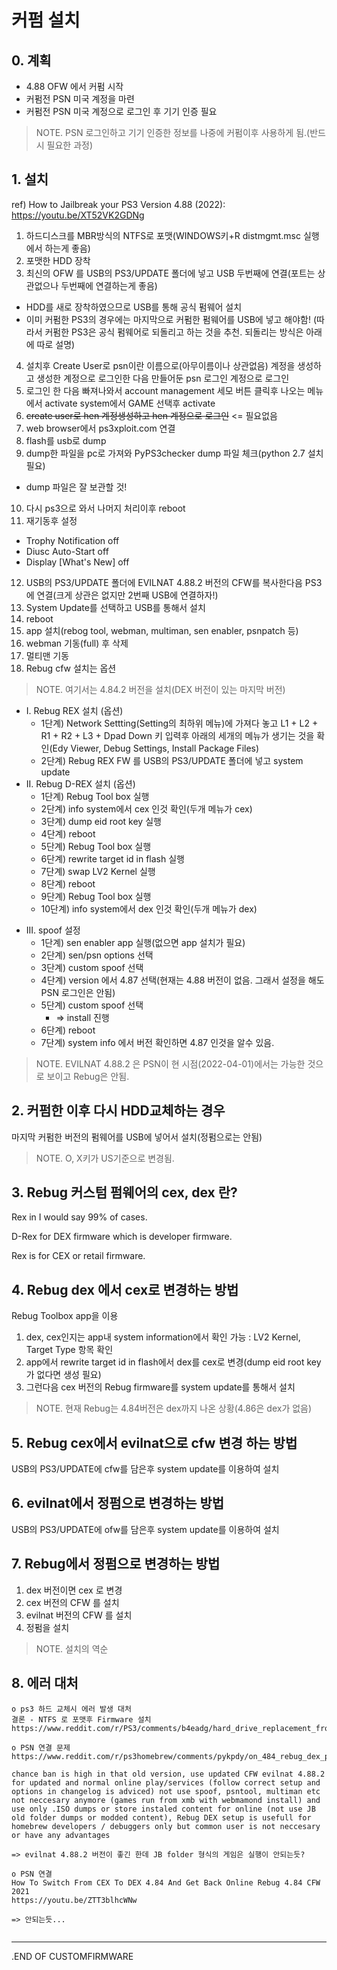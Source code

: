 # 커펌 설치

## 0. 계획
* 4.88 OFW 에서 커펌 시작
* 커펌전 PSN 미국 계정을 마련
* 커펌전 PSN 미국 계정으로 로그인 후 기기 인증 필요
> NOTE. PSN 로그인하고 기기 인증한 정보를 나중에 커펌이후 사용하게 됨.(반드시 필요한 과정)

## 1. 설치
ref) How to Jailbreak your PS3 Version 4.88 (2022):
      https://youtu.be/XT52VK2GDNg

1. 하드디스크를 MBR방식의 NTFS로 포맷(WINDOWS키+R distmgmt.msc 실행에서 하는게 좋음)
2. 포맷한 HDD 장착
3. 최신의 OFW 를 USB의 PS3/UPDATE 폴더에 넣고 USB 두번째에 연결(포트는 상관없으나 두번째에 연결하는게 좋음)
* HDD를 새로 장착하였으므로 USB를 통해 공식 펌웨어 설치
* 이미 커펌한 PS3의 경우에는 마지막으로 커펌한 펌웨어를 USB에 넣고 해야함! (따라서 커펌한 PS3은 공식 펌웨어로 되돌리고 하는 것을 추천. 되돌리는 방식은 아래에 따로 설명)
4. 설치후 Create User로 psn이란 이름으로(아무이름이나 상관없음) 계정을 생성하고 생성한 계정으로 로그인한 다음 만들어둔 psn 로그인 계정으로 로그인
5. 로그인 한 다음 빠져나와서 account management 세모 버튼 클릭후 나오는 메뉴에서 activate system에서 GAME 선택후 activate
6. ~~create user로 hen 계정생성하고 hen 계정으로 로그인~~ <= 필요없음
7. web browser에서 ps3xploit.com 연결
8. flash를 usb로 dump
9. dump한 파일을 pc로 가져와 PyPS3checker dump 파일 체크(python 2.7 설치 필요)
* dump 파일은 잘 보관할 것!
10. 다시 ps3으로 와서 나머지 처리이후 reboot
11. 재기동후 설정
* Trophy Notification off
* Diusc Auto-Start off
* Display [What's New] off
12. USB의 PS3/UPDATE 폴더에 EVILNAT 4.88.2 버전의 CFW를 복사한다음 PS3에 연결(크게 상관은 없지만 2번째 USB에 연결하자!)
13. System Update를 선택하고 USB를 통해서 설치
14. reboot
15. app 설치(rebog tool, webman, multiman, sen enabler, psnpatch 등)
16. webman 기동(full) 후 삭제
17. 멀티맨 기동
18. Rebug cfw 설치는 옵션
> NOTE. 여기서는 4.84.2 버전을 설치(DEX 버전이 있는 마지막 버전)
+ I. Rebug REX 설치 (옵션)
   - 1단계) Network Settting(Setting의 최하위 메뉴)에 가져다 놓고 L1 + L2 + R1 + R2 + L3 + Dpad Down 키 입력후 아래의 세개의 메뉴가 생기는 것을 확인(Edy Viewer, Debug Settings, Install Package Files)
   - 2단계) Rebug REX FW 를 USB의 PS3/UPDATE 폴더에 넣고 system update
+ II. Rebug D-REX 설치 (옵션)
   - 1단계) Rebug Tool box 실행
   - 2단계) info system에서 cex 인것 확인(두개 메뉴가 cex)
   - 3단계) dump eid root key 실행
   - 4단계) reboot
   - 5단계) Rebug Tool box 실행
   - 6단계) rewrite target id in flash 실행
   - 7단계) swap LV2 Kernel 실행
   - 8단계) reboot
   - 9단계) Rebug Tool box 실행
   - 10단계) info system에서 dex 인것 확인(두개 메뉴가 dex)
* III. spoof 설정
   - 1단계) sen enabler app 실행(없으면 app 설치가 필요)
   - 2단계) sen/psn options 선택
   - 3단계) custom spoof 선택
   - 4단계) version 에서 4.87 선택(현재는 4.88 버전이 없음. 그래서 설정을 해도 PSN 로그인은 안됨)
   - 5단계) custom spoof 선택
     + => install 진행
   - 6단계) reboot
   - 7단계) system info 에서 버전 확인하면 4.87 인것을 알수 있음.

> NOTE. EVILNAT 4.88.2 은 PSN이 현 시점(2022-04-01)에서는 가능한 것으로 보이고 Rebug은 안됨.

## 2. 커펌한 이후 다시 HDD교체하는 경우
마지막 커펌한 버전의 펌웨어를 USB에 넣어서 설치(정펌으로는 안됨)
> NOTE. O, X키가 US기준으로 변경됨.

## 3. Rebug 커스텀 펌웨어의 cex, dex 란?
Rex in I would say 99% of cases.

D-Rex for DEX firmware which is developer firmware.

Rex is for CEX or retail firmware.

## 4. Rebug dex 에서 cex로 변경하는 방법
Rebug Toolbox app을 이용
1. dex, cex인지는 app내 system information에서 확인 가능 : LV2 Kernel, Target Type 항목 확인
2. app에서 rewrite target id in flash에서 dex를 cex로 변경(dump eid root key가 없다면 생성 필요)
3. 그런다음 cex 버전의 Rebug firmware를 system update를 통해서 설치
> NOTE. 현재 Rebug는 4.84버전은 dex까지 나온 상황(4.86은 dex가 없음)

## 5. Rebug cex에서 evilnat으로 cfw 변경 하는 방법
USB의 PS3/UPDATE에 cfw를 담은후 system update를 이용하여 설치

## 6. evilnat에서 정펌으로 변경하는 방법
USB의 PS3/UPDATE에 ofw를 담은후 system update를 이용하여 설치

## 7. Rebug에서 정펌으로 변경하는 방법
1. dex 버전이면 cex 로 변경
2. cex 버전의 CFW 를 설치
3. evilnat 버전의 CFW 를 설치
4. 정펌을 설치
> NOTE. 설치의 역순
 
## 8. 에러 대처 
```
o ps3 하드 교체시 에러 발생 대처
결론 - NTFS 로 포맷후 Firmware 설치
https://www.reddit.com/r/PS3/comments/b4eadg/hard_drive_replacement_from_hell_help_please/

o PSN 연결 문제
https://www.reddit.com/r/ps3homebrew/comments/pykpdy/on_484_rebug_dex_ps3_has_never_connected_to_psn/

chance ban is high in that old version, use updated CFW evilnat 4.88.2 for updated and normal online play/services (follow correct setup and options in changelog is adviced) not use spoof, psntool, multiman etc not neccesary anymore (games run from xmb with webmamond install) and use only .ISO dumps or store instaled content for online (not use JB old folder dumps or modded content), Rebug DEX setup is usefull for homebrew developers / debuggers only but common user is not neccesary or have any advantages

=> evilnat 4.88.2 버전이 좋긴 한데 JB folder 형식의 게임은 실행이 안되는듯?

o PSN 연결
How To Switch From CEX To DEX 4.84 And Get Back Online Rebug 4.84 CFW 2021
https://youtu.be/ZTT3blhcWNw

=> 안되는듯...


```

___
.END OF CUSTOMFIRMWARE